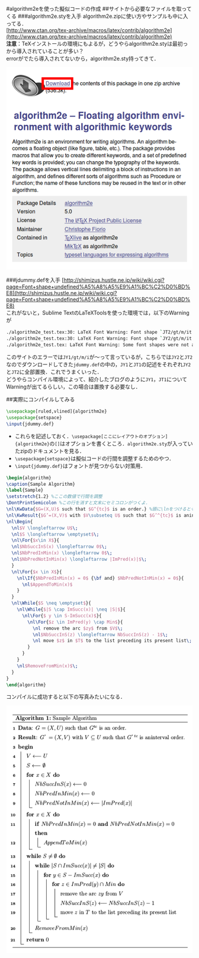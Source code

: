 #algorithm2eを使った擬似コードの作成
##サイトから必要なファイルを取ってくる
###algorithm2e.styを入手
algorithm2e.zipに使い方やサンプルも中に入ってる．  
[http://www.ctan.org/tex-archive/macros/latex/contrib/algorithm2e](http://www.ctan.org/tex-archive/macros/latex/contrib/algorithm2e)  
**注意**：TeXインストールの環境にもよるが，どうやらalgorithm2e.styは最初っから導入されていることが多い？  
errorがでたら導入されてないから，algorithm2e.sty持ってきて．  

![Download](./img/Download.png)  

###jdummy.defを入手
[http://shimizus.hustle.ne.jp/wiki/wiki.cgi?page=Font+shape+undefined%A5%A8%A5%E9%A1%BC%C2%D0%BD%E8](http://shimizus.hustle.ne.jp/wiki/wiki.cgi?page=Font+shape+undefined%A5%A8%A5%E9%A1%BC%C2%D0%BD%E8)  
これがないと，Sublime TextのLaTeXToolsを使った環境では，以下のWarningが  

```bash
./algorithm2e_test.tex:30: LaTeX Font Warning: Font shape `JT2/gt/m/it'    undefined(Font) using `JT2/gt/m/n' instead on input line 30.
./algorithm2e_test.tex:30: LaTeX Font Warning: Font shape `JY2/gt/m/it'    undefined(Font) using `JY2/gt/m/n' instead on input line 30.
./algorithm2e_test.tex: LaTeX Font Warning: Some font shapes were not available, defaults substituted.
```

このサイトのエラーでは`JY1/gt/m/i`が〜って言っているが，こちらでは`JY2`と`JT2`なのでダウンロードしてきた`jdummy.def`の中の，`JY1`と`JT1`の記述をそれぞれ`JY2`と`JT2`に全部置換．これでうまくいった．  
どうやらコンパイル環境によって、紹介したブログのように`JY1`，`JT1`についてWarningが出てるらしい，この場合は置換する必要なし．  

##実際にコンパイルしてみる

```tex
\usepackage[ruled,vlined]{algorithm2e}
\usepackage{setspace}
\input{jdummy.def}
```

* これらを記述しておく．`\usepackage[ここにレイアウトのオプション]{algorithm2e}`の`[]`はオプションを書くところ．`algorithm2e.sty`が入っていたzipのドキュメントを見る．  
* `\usepackage{setspace}`は擬似コードの行間を調整するためのやつ．  
* `\input{jdummy.def}`はフォントが見つからない対策用．  

```tex
\begin{algorithm}
\caption{Sample Algorithm}
\label{Sample}
\setstretch{1.2} %ここの数値で行間を調整
\DontPrintSemicolon %この行を消すと文末にセミコロンがつくよ．
\nl\KwData{$G=(X,U)$ such that $G^{tc}$ is an order.} %頭に\lnをつけるとその行に番号がつく
\nl\KwResult{$G’=(X,V)$ with $V\subseteq U$ such that $G’^{tc}$ is aninterval order.}
\nl\Begin{
  \nl$V \longleftarrow U$\;
  \nl$S \longleftarrow \emptyset$\;
  \nl\For{$x\in X$}{
  \nl$NbSuccInS(x) \longleftarrow 0$\;
  \nl$NbPredInMin(x) \longleftarrow 0$\;
  \nl$NbPredNotInMin(x) \longleftarrow |ImPred(x)|$\;
  }
  \nl\For{$x \in X$}{
    \nl\If{$NbPredInMin(x) = 0$ {\bf and} $NbPredNotInMin(x) = 0$}{
      \nl$AppendToMin(x)$
    }
  }
  \nl\While{$S \neq \emptyset$}{
    \nl\While{$|S \cap ImSucc(x)| \neq |S|$}{
      \nl\For{$ y \in S-ImSucc(x)$}{
        \nl\For{$z \in ImPred(y) \cap Min$}{
          \nl remove the arc $zy$ from $V$\;
          \nl$NbSuccInS(z) \longleftarrow NbSuccInS(z) - 1$\;
          \nl move $z$ in $T$ to the list preceding its present list\;
        }
      }
    }
    \nl$RemoveFromMin(x)$\;
  }
}
\end{algorithm}
```

コンパイルに成功すると以下の写真みたいになる．  

![成功](./img/Sample.png)  